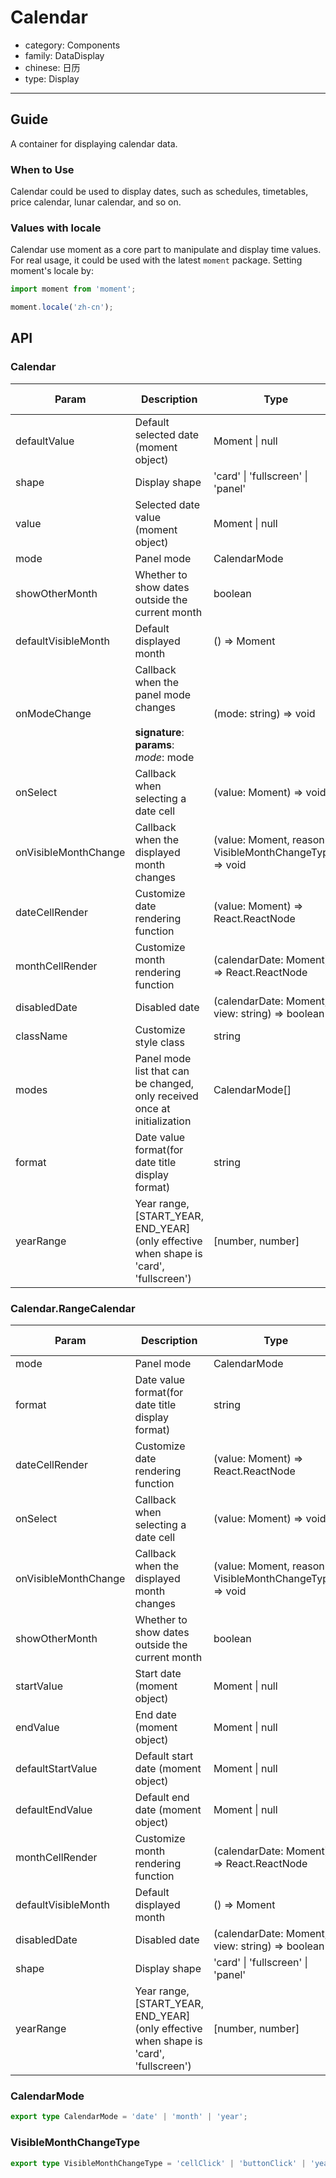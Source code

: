 # Calendar

-   category: Components
-   family: DataDisplay
-   chinese: 日历
-   type: Display

---

## Guide

A container for displaying calendar data.

### When to Use

Calendar could be used to display dates, such as schedules, timetables, price calendar, lunar calendar, and so on.

### Values with locale

Calendar use moment as a core part to manipulate and display time values. For real usage, it could be used with the latest `moment` package. Setting moment's locale by:

```js
import moment from 'moment';

moment.locale('zh-cn');
```

## API

### Calendar

| Param                | Description                                                                                   | Type                                                    | Default Value             | Required |
| -------------------- | --------------------------------------------------------------------------------------------- | ------------------------------------------------------- | ------------------------- | -------- |
| defaultValue         | Default selected date (moment object)                                                         | Moment \| null                                          | -                         |          |
| shape                | Display shape                                                                                 | 'card' \| 'fullscreen' \| 'panel'                       | 'fullscreen'              |          |
| value                | Selected date value (moment object)                                                           | Moment \| null                                          | -                         |          |
| mode                 | Panel mode                                                                                    | CalendarMode                                            | -                         |          |
| showOtherMonth       | Whether to show dates outside the current month                                               | boolean                                                 | true                      |          |
| defaultVisibleMonth  | Default displayed month                                                                       | () => Moment                                            | -                         |          |
| onModeChange         | Callback when the panel mode changes<br/><br/>**signature**:<br/>**params**:<br/>_mode_: mode | (mode: string) => void                                  | -                         |          |
| onSelect             | Callback when selecting a date cell                                                           | (value: Moment) => void                                 | -                         |          |
| onVisibleMonthChange | Callback when the displayed month changes                                                     | (value: Moment, reason: VisibleMonthChangeType) => void | -                         |          |
| dateCellRender       | Customize date rendering function                                                             | (value: Moment) => React.ReactNode                      | value =\> value.date()    |          |
| monthCellRender      | Customize month rendering function                                                            | (calendarDate: Moment) => React.ReactNode               | -                         |          |
| disabledDate         | Disabled date                                                                                 | (calendarDate: Moment, view: string) => boolean         | -                         |          |
| className            | Customize style class                                                                         | string                                                  | -                         |          |
| modes                | Panel mode list that can be changed, only received once at initialization                     | CalendarMode[]                                          | ['date', 'month', 'year'] |          |
| format               | Date value format(for date title display format)                                              | string                                                  | 'YYYY-MM                  |          |
| yearRange            | Year range, [START_YEAR, END_YEAR] (only effective when shape is 'card', 'fullscreen')        | [number, number]                                        | -                         |          |

### Calendar.RangeCalendar

| Param                | Description                                                                            | Type                                                    | Default Value          | Required |
| -------------------- | -------------------------------------------------------------------------------------- | ------------------------------------------------------- | ---------------------- | -------- |
| mode                 | Panel mode                                                                             | CalendarMode                                            | 'date'                 |          |
| format               | Date value format(for date title display format)                                       | string                                                  | 'YYYY-MM               |          |
| dateCellRender       | Customize date rendering function                                                      | (value: Moment) => React.ReactNode                      | value =\> value.date() |          |
| onSelect             | Callback when selecting a date cell                                                    | (value: Moment) => void                                 | -                      |          |
| onVisibleMonthChange | Callback when the displayed month changes                                              | (value: Moment, reason: VisibleMonthChangeType) => void | -                      |          |
| showOtherMonth       | Whether to show dates outside the current month                                        | boolean                                                 | true                   |          |
| startValue           | Start date (moment object)                                                             | Moment \| null                                          | -                      |          |
| endValue             | End date (moment object)                                                               | Moment \| null                                          | -                      |          |
| defaultStartValue    | Default start date (moment object)                                                     | Moment \| null                                          | -                      |          |
| defaultEndValue      | Default end date (moment object)                                                       | Moment \| null                                          | -                      |          |
| monthCellRender      | Customize month rendering function                                                     | (calendarDate: Moment) => React.ReactNode               | -                      |          |
| defaultVisibleMonth  | Default displayed month                                                                | () => Moment                                            | -                      |          |
| disabledDate         | Disabled date                                                                          | (calendarDate: Moment, view: string) => boolean         | -                      |          |
| shape                | Display shape                                                                          | 'card' \| 'fullscreen' \| 'panel'                       | -                      |          |
| yearRange            | Year range, [START_YEAR, END_YEAR] (only effective when shape is 'card', 'fullscreen') | [number, number]                                        | -                      |          |

### CalendarMode

```typescript
export type CalendarMode = 'date' | 'month' | 'year';
```

### VisibleMonthChangeType

```typescript
export type VisibleMonthChangeType = 'cellClick' | 'buttonClick' | 'yearSelect' | 'monthSelect';
```
